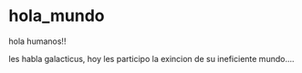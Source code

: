 # hola_mundo

hola humanos!!

les habla galacticus, hoy les participo la exincion de su ineficiente mundo....
